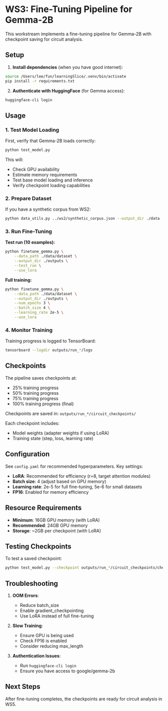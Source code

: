 # WS3: Fine-Tuning Pipeline for Gemma-2B

This workstream implements a fine-tuning pipeline for Gemma-2B with checkpoint saving for circuit analysis.

## Setup

1. **Install dependencies** (when you have good internet):
```bash
source /Users/lee/fun/learningSlice/.venv/bin/activate
pip install -r requirements.txt
```

2. **Authenticate with HuggingFace** (for Gemma access):
```bash
huggingface-cli login
```

## Usage

### 1. Test Model Loading

First, verify that Gemma-2B loads correctly:

```bash
python test_model.py
```

This will:
- Check GPU availability
- Estimate memory requirements
- Test base model loading and inference
- Verify checkpoint loading capabilities

### 2. Prepare Dataset

If you have a synthetic corpus from WS2:

```bash
python data_utils.py ../ws2/synthetic_corpus.json --output_dir ./data
```

### 3. Run Fine-Tuning

**Test run (10 examples):**
```bash
python finetune_gemma.py \
    --data_path ./data/dataset \
    --output_dir ./outputs \
    --test_run \
    --use_lora
```

**Full training:**
```bash
python finetune_gemma.py \
    --data_path ./data/dataset \
    --output_dir ./outputs \
    --num_epochs 3 \
    --batch_size 4 \
    --learning_rate 2e-5 \
    --use_lora
```

### 4. Monitor Training

Training progress is logged to TensorBoard:

```bash
tensorboard --logdir outputs/run_*/logs
```

## Checkpoints

The pipeline saves checkpoints at:
- 25% training progress
- 50% training progress  
- 75% training progress
- 100% training progress (final)

Checkpoints are saved in: `outputs/run_*/circuit_checkpoints/`

Each checkpoint includes:
- Model weights (adapter weights if using LoRA)
- Training state (step, loss, learning rate)

## Configuration

See `config.yaml` for recommended hyperparameters. Key settings:

- **LoRA**: Recommended for efficiency (r=8, target attention modules)
- **Batch size**: 4 (adjust based on GPU memory)
- **Learning rate**: 2e-5 for full fine-tuning, 5e-6 for small datasets
- **FP16**: Enabled for memory efficiency

## Resource Requirements

- **Minimum**: 16GB GPU memory (with LoRA)
- **Recommended**: 24GB GPU memory
- **Storage**: ~2GB per checkpoint (with LoRA)

## Testing Checkpoints

To test a saved checkpoint:

```bash
python test_model.py --checkpoint outputs/run_*/circuit_checkpoints/checkpoint-50pct
```

## Troubleshooting

1. **OOM Errors**: 
   - Reduce batch_size
   - Enable gradient_checkpointing
   - Use LoRA instead of full fine-tuning

2. **Slow Training**:
   - Ensure GPU is being used
   - Check FP16 is enabled
   - Consider reducing max_length

3. **Authentication Issues**:
   - Run `huggingface-cli login`
   - Ensure you have access to google/gemma-2b

## Next Steps

After fine-tuning completes, the checkpoints are ready for circuit analysis in WS5.